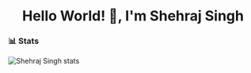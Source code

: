 <h1 align="center">Hello World! 👋, I'm Shehraj Singh</h1>


### 📊 Stats

![Shehraj Singh stats](https://github-readme-stats.vercel.app/api?username=shehraj123&show_icons=true&theme=buefy)


